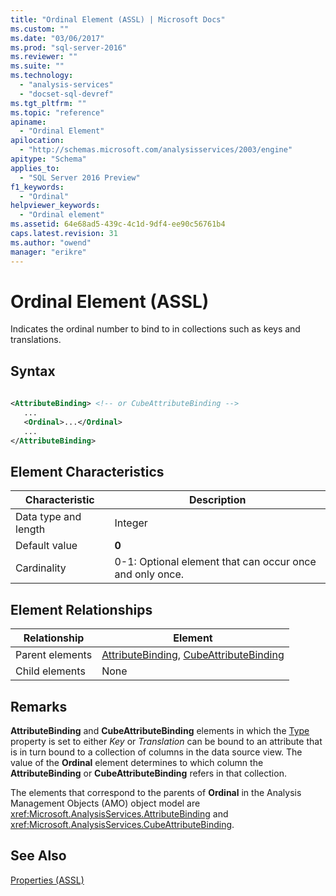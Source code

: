```yaml
---
title: "Ordinal Element (ASSL) | Microsoft Docs"
ms.custom: ""
ms.date: "03/06/2017"
ms.prod: "sql-server-2016"
ms.reviewer: ""
ms.suite: ""
ms.technology: 
  - "analysis-services"
  - "docset-sql-devref"
ms.tgt_pltfrm: ""
ms.topic: "reference"
apiname: 
  - "Ordinal Element"
apilocation: 
  - "http://schemas.microsoft.com/analysisservices/2003/engine"
apitype: "Schema"
applies_to: 
  - "SQL Server 2016 Preview"
f1_keywords: 
  - "Ordinal"
helpviewer_keywords: 
  - "Ordinal element"
ms.assetid: 64e68ad5-439c-4c1d-9df4-ee90c56761b4
caps.latest.revision: 31
ms.author: "owend"
manager: "erikre"
---
```

# Ordinal Element (ASSL)
  Indicates the ordinal number to bind to in collections such as keys and translations.  
  
## Syntax  
  
```xml  
  
<AttributeBinding> <!-- or CubeAttributeBinding -->  
   ...  
   <Ordinal>...</Ordinal>  
   ...  
</AttributeBinding>  
```  
  
## Element Characteristics  
  
|Characteristic|Description|  
|--------------------|-----------------|  
|Data type and length|Integer|  
|Default value|**0**|  
|Cardinality|0-1: Optional element that can occur once and only once.|  
  
## Element Relationships  
  
|Relationship|Element|  
|------------------|-------------|  
|Parent elements|[AttributeBinding](../../../analysis-services/scripting/data-type/attributebinding-data-type-assl.md), [CubeAttributeBinding](../../../analysis-services/scripting/data-type/cubeattributebinding-data-type-assl.md)|  
|Child elements|None|  
  
## Remarks  
 **AttributeBinding** and **CubeAttributeBinding** elements in which the [Type](../../../analysis-services/scripting/properties/type-element-binding-assl.md) property is set to either *Key* or *Translation* can be bound to an attribute that is in turn bound to a collection of columns in the data source view. The value of the **Ordinal** element determines to which column the **AttributeBinding** or **CubeAttributeBinding** refers in that collection.  
  
 The elements that correspond to the parents of **Ordinal** in the Analysis Management Objects (AMO) object model are <xref:Microsoft.AnalysisServices.AttributeBinding> and <xref:Microsoft.AnalysisServices.CubeAttributeBinding>.  
  
## See Also  
 [Properties &#40;ASSL&#41;](../../../analysis-services/scripting/properties/properties-assl.md)  
  
  